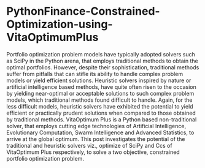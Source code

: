 # PythonFinance-Constrained-Optimization-using-VitaOptimumPlus
Portfolio optimization problem models have typically adopted solvers such as SciPy in the Python arena, that employs traditional methods to obtain the optimal portfolios. However, despite their sophistication, traditional methods suffer from pitfalls that can stifle its ability to handle complex problem models or yield efficient solutions.  Heuristic solvers inspired by nature or artificial intelligence based methods, have quite often risen to the occasion by yielding near-optimal or acceptable solutions to such complex problem models, which traditional methods found difficult to handle. Again, for the less difficult models, heuristic solvers have exhibited the potential to yield efficient or practically prudent solutions when compared to those obtained by traditional methods. VitaOptimum Plus is a Python based non-traditional solver, that employs cutting edge technologies of Artificial Intelligence, Evolutionary Computation, Swarm Intelligence and Advanced Statistics, to arrive at the global optimum.  This post investigates the potential of the traditional and heuristic solvers viz., optimize of SciPy and Ccs of VitaOptimum Plus respectively, to solve  a two objective, constrained portfolio  optimization problem.
